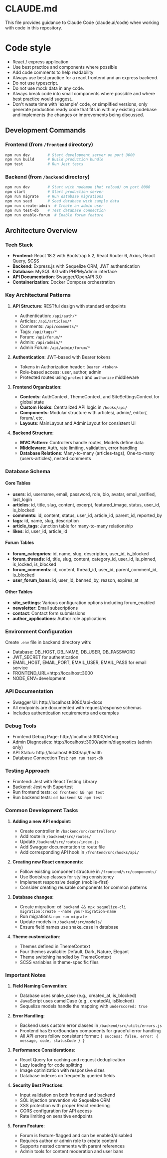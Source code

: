 # CLAUDE.md

This file provides guidance to Claude Code (claude.ai/code) when working with code in this repository.

# Code style
- React / express application
- Use best practice and components where possible
- Add code comments to help readability
- Always use best practice for a react frontend and an express backend.
- Do not use typescript.
- Do not use mock data in any code.
- Always break code into small components where possible and where best practice would suggest.. 
- Don't waste time with 'example' code, or simplified versions, only generate production ready code that fits in with my existing codebase and implements the changes or improvements being discussed.


## Development Commands

### Frontend (from `/frontend` directory)
```bash
npm run dev        # Start development server on port 3000
npm run build      # Build production bundle
npm test           # Run Jest tests
```

### Backend (from `/backend` directory)
```bash
npm run dev        # Start with nodemon (hot reload) on port 8080
npm start          # Start production server
npm run migrate    # Run database migrations
npm run seed       # Seed database with sample data
npm run create-admin  # Create an admin user
npm run test-db    # Test database connection
npm run enable-forum  # Enable forum feature
```

## Architecture Overview

### Tech Stack
- **Frontend**: React 18.2 with Bootstrap 5.2, React Router 6, Axios, React Query, SCSS
- **Backend**: Express.js with Sequelize ORM, JWT authentication
- **Database**: MySQL 8.0 with PHPMyAdmin interface
- **API Documentation**: Swagger/OpenAPI 3.0
- **Containerization**: Docker Compose orchestration

### Key Architectural Patterns

1. **API Structure**: RESTful design with standard endpoints
   - Authentication: `/api/auth/*`
   - Articles: `/api/articles/*`
   - Comments: `/api/comments/*`
   - Tags: `/api/tags/*`
   - Forum: `/api/forum/*`
   - Admin: `/api/admin/*`
   - Admin Forum: `/api/admin/forum/*`

2. **Authentication**: JWT-based with Bearer tokens
   - Tokens in Authorization header: `Bearer <token>`
   - Role-based access: user, author, admin
   - Protected routes using `protect` and `authorize` middleware

3. **Frontend Organization**:
   - **Contexts**: AuthContext, ThemeContext, and SiteSettingsContext for global state
   - **Custom Hooks**: Centralized API logic in `/hooks/api/`
   - **Components**: Modular structure with articles/, admin/, editor/, forum/, etc.
   - **Layouts**: MainLayout and AdminLayout for consistent UI

4. **Backend Structure**:
   - **MVC Pattern**: Controllers handle routes, Models define data
   - **Middleware**: Auth, rate limiting, validation, error handling
   - **Database Relations**: Many-to-many (articles-tags), One-to-many (users-articles), nested comments

### Database Schema

#### Core Tables
- **users**: id, username, email, password, role, bio, avatar, email_verified, last_login
- **articles**: id, title, slug, content, excerpt, featured_image, status, user_id, is_blocked
- **comments**: id, content, status, user_id, article_id, parent_id, reported_by
- **tags**: id, name, slug, description
- **article_tags**: Junction table for many-to-many relationship
- **likes**: id, user_id, article_id

#### Forum Tables
- **forum_categories**: id, name, slug, description, user_id, is_blocked
- **forum_threads**: id, title, slug, content, category_id, user_id, is_pinned, is_locked, is_blocked
- **forum_comments**: id, content, thread_id, user_id, parent_comment_id, is_blocked
- **user_forum_bans**: id, user_id, banned_by, reason, expires_at

#### Other Tables
- **site_settings**: Various configuration options including forum_enabled
- **newsletter**: Email subscriptions
- **contact**: Contact form submissions
- **author_applications**: Author role applications

### Environment Configuration
Create `.env` file in backend directory with:
- Database: DB_HOST, DB_NAME, DB_USER, DB_PASSWORD
- JWT_SECRET for authentication
- EMAIL_HOST, EMAIL_PORT, EMAIL_USER, EMAIL_PASS for email service
- FRONTEND_URL=http://localhost:3000
- NODE_ENV=development

### API Documentation
- Swagger UI: http://localhost:8080/api-docs
- All endpoints are documented with request/response schemas
- Includes authentication requirements and examples

### Debug Tools
- Frontend Debug Page: http://localhost:3000/debug
- Admin Diagnostics: http://localhost:3000/admin/diagnostics (admin only)
- API Status: http://localhost:8080/api/health
- Database Connection Test: `npm run test-db`

### Testing Approach
- Frontend: Jest with React Testing Library
- Backend: Jest with Supertest
- Run frontend tests: `cd frontend && npm test`
- Run backend tests: `cd backend && npm test`

### Common Development Tasks

1. **Adding a new API endpoint**:
   - Create controller in `/backend/src/controllers/`
   - Add route in `/backend/src/routes/`
   - Update `/backend/src/routes/index.js`
   - Add Swagger documentation to route file
   - Add corresponding API hook in `/frontend/src/hooks/api/`

2. **Creating new React components**:
   - Follow existing component structure in `/frontend/src/components/`
   - Use Bootstrap classes for styling consistency
   - Implement responsive design (mobile-first)
   - Consider creating reusable components for common patterns

3. **Database changes**:
   - Create migration: `cd backend && npx sequelize-cli migration:create --name your-migration-name`
   - Run migrations: `npm run migrate`
   - Update models in `/backend/src/models/`
   - Ensure field names use snake_case in database

4. **Theme customization**:
   - Themes defined in ThemeContext
   - Four themes available: Default, Dark, Nature, Elegant
   - Theme switching handled by ThemeContext
   - SCSS variables in theme-specific files

### Important Notes

1. **Field Naming Convention**:
   - Database uses snake_case (e.g., created_at, is_blocked)
   - JavaScript uses camelCase (e.g., createdAt, isBlocked)
   - Sequelize models handle the mapping with `underscored: true`

2. **Error Handling**:
   - Backend uses custom error classes in `/backend/src/utils/errors.js`
   - Frontend has ErrorBoundary components for graceful error handling
   - All API errors follow consistent format: `{ success: false, error: { message, code, statusCode } }`

3. **Performance Considerations**:
   - React Query for caching and request deduplication
   - Lazy loading for code splitting
   - Image optimization with responsive sizes
   - Database indexes on frequently queried fields

4. **Security Best Practices**:
   - Input validation on both frontend and backend
   - SQL injection prevention via Sequelize ORM
   - XSS protection with proper React rendering
   - CORS configuration for API access
   - Rate limiting on sensitive endpoints

5. **Forum Feature**:
   - Forum is feature-flagged and can be enabled/disabled
   - Requires author or admin role to create content
   - Supports nested comments with parent references
   - Admin tools for content moderation and user bans